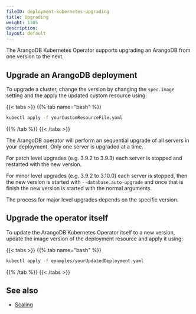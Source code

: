 ```yaml
---
fileID: deployment-kubernetes-upgrading
title: Upgrading
weight: 1305
description: 
layout: default
---
```

The ArangoDB Kubernetes Operator supports upgrading an ArangoDB from
one version to the next.

## Upgrade an ArangoDB deployment

To upgrade a cluster, change the version by changing
the `spec.image` setting and the apply the updated
custom resource using:

{{< tabs >}}
{{% tab name="bash" %}}
```bash
kubectl apply -f yourCustomResourceFile.yaml
```
{{% /tab %}}
{{< /tabs >}}

The ArangoDB operator will perform an sequential upgrade
of all servers in your deployment. Only one server is upgraded
at a time.

For patch level upgrades (e.g. 3.9.2 to 3.9.3) each server
is stopped and restarted with the new version.

For minor level upgrades (e.g. 3.9.2 to 3.10.0) each server
is stopped, then the new version is started with `--database.auto-upgrade`
and once that is finish the new version is started with the normal arguments.

The process for major level upgrades depends on the specific version.

## Upgrade the operator itself

To update the ArangoDB Kubernetes Operator itself to a new version,
update the image version of the deployment resource
and apply it using:

{{< tabs >}}
{{% tab name="bash" %}}
```bash
kubectl apply -f examples/yourUpdatedDeployment.yaml
```
{{% /tab %}}
{{< /tabs >}}

## See also

- [Scaling](deployment-kubernetes-scaling)